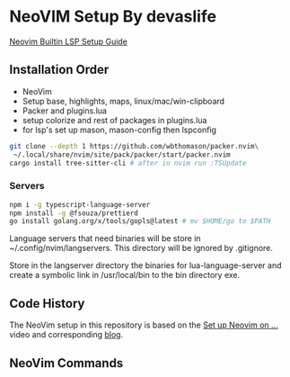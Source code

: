 # NeoVIM Setup By devaslife

[Neovim Builtin LSP Setup Guide](https://youtu.be/puWgHa7k3SY)

## Installation Order

- NeoVim
- Setup base, highlights, maps, linux/mac/win-clipboard
- Packer and plugins.lua
- setup colorize and rest of packages in plugins.lua
- for lsp's set up mason, mason-config then lspconfig

```bash
git clone --depth 1 https://github.com/wbthomason/packer.nvim\
 ~/.local/share/nvim/site/pack/packer/start/packer.nvim
cargo install tree-sitter-cli # after in nvim run :TSUpdate
```

### Servers

```bash
npm i -g typescript-language-server
npm install -g @fsouza/prettierd
go install golang.org/x/tools/gopls@latest # mv $HOME/go to $PATH
```

Language servers that need binaries will be store in ~/.config/nvim/langservers.
This directory will be ignored by .gitignore.

Store in the langserver directory the binaries for lua-language-server
and create a symbolic link in /usr/local/bin to the bin directory exe.

## Code History

The NeoVim setup in this repository is based on the
[Set up Neovim on ...](https://youtu.be/ajmK0ZNcM4Q)
video and corresponding
[blog](https://dev.to/craftzdog/my-neovim-setup-for-react-typescript-tailwind-css-etc-58fb).

## NeoVim Commands
